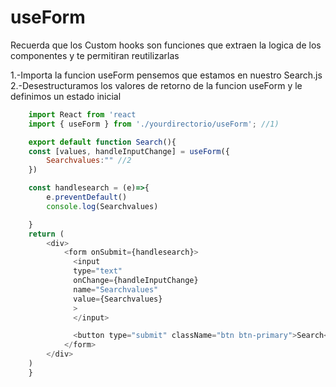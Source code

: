 # useForm

Recuerda que los Custom hooks son funciones que extraen la logica de los componentes y te permitiran reutilizarlas

1.-Importa la funcion useForm pensemos que estamos en nuestro Search.js
<br>
2.-Desestructuramos los valores de retorno de la funcion useForm y le definimos un estado inicial

```javascript
    import React from 'react
    import { useForm } from './yourdirectorio/useForm'; //1)

    export default function Search(){
    const [values, handleInputChange] = useForm({
        Searchvalues:"" //2
    })

    const handlesearch = (e)=>{
        e.preventDefault()
        console.log(Searchvalues)

    }
    return (
        <div>
            <form onSubmit={handlesearch}>
              <input
              type="text"
              onChange={handleInputChange}
              name="Searchvalues"
              value={Searchvalues}
              >
              </input>

              <button type="submit" className="btn btn-primary">Search</button>
            </form>
        </div>
    )
    }
```

